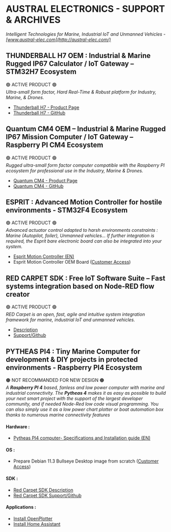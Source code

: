 # AUSTRAL ELECTRONICS - SUPPORT & ARCHIVES
*Intelligent Technologies for Marine, Industrial IoT and Unmanned Vehicles - [www.austral-elec.com](http://austral-elec.com/)*

## THUNDERBALL H7 OEM : Industrial & Marine Rugged IP67 Calculator / IoT Gateway – STM32H7 Ecosystem
🟢 ACTIVE PRODUCT 🟢  
*Ultra-small form factor, Hard Real-Time & Robust platform for Industry, Marine, & Drones.*
* [Thunderball H7 - Product Page](https://austral-eng.com/en/thunderball-h7-oem-industrial-marine-rugged-ip67-mission-calculator-iot-gateway/)
* [Thunderball H7 - GitHub](https://github.com/austral-electronics/ThunderballH7)

## Quantum CM4 OEM – Industrial & Marine Rugged IP67 Mission Computer / IoT Gateway – Raspberry PI CM4 Ecosystem
🟢 ACTIVE PRODUCT 🟢  
 *Rugged ultra-small form factor computer compatible with the Raspberry PI ecosystem for professional use in the Industry, Marine & Drones.*
* [Quantum CM4 - Product Page](https://austral-eng.com/en/quantum-cm4-oem-en/)
* [Quantum CM4 - GitHub](https://github.com/austral-electronics/QuantumCM4)

## ESPRIT : Advanced Motion Controller for hostile environments - STM32F4 Ecosystem
🟢 ACTIVE PRODUCT 🟢  
*Advanced actuator control adapted to harsh environments constraints : Marine (Autopilot, foiler), Unmanned vehicles... If further integration is required, the Esprit bare electronic board can also be integrated into your system.*
* [Esprit Motion Controller (EN)](https://github.com/austral-electronics/wiki/blob/main/EspritInstalGuideV14.pdf)
* Esprit Motion Controller OEM Board ([Customer Access](http://austral-eng.com/contact/))

## RED CARPET SDK : Free IoT Software Suite – Fast systems integration based on Node-RED flow creator
🟢 ACTIVE PRODUCT 🟢  
*RED Carpet is an open, fast, agile and intuitive system integration framework for marine, industrial IoT and unmanned vehicles.*
 * [Description](http://austral-eng.com/en/red-carpet-free-iot-software-suite-fast-systems-integration-based-on-node-red-flow-creator)
 * [Support/Github](https://github.com/austral-electronics/wiki/wiki/Quantum-SDK)

## PYTHEAS PI4 : Tiny Marine Computer for development & DIY projects in protected environments - Raspberry PI4 Ecosystem
🟠 NOT RECOMMANDED FOR NEW DESIGN 🟠  
*A **Raspberry PI 4** based, fanless and low power computer with marine and industrial connectivity. The **Pytheas 4** makes it as easy as possible to build your next smart project with the support of the largest developer community, and if needed Node-Red low code visual programming. You can also simply use it as a low power chart plotter or boat automation box thanks to numerous marine connectivity features*
#### Hardware :
* [Pytheas PI4 computer- Specifications and Installation guide (EN)](https://github.com/austral-electronics/wiki/blob/main/QuantumLiteInstalGuideV12.pdf)
#### OS :
* Prepare Debian 11.3 Bullseye Desktop image from scratch ([Customer Access](http://austral-eng.com/contact/))
#### SDK :
* [Red Carpet SDK Description](http://austral-eng.com/en/red-carpet-free-iot-software-suite-fast-systems-integration-based-on-node-red-flow-creator)
* [Red Carpet SDK Support/Github](https://github.com/austral-electronics/wiki/wiki/Quantum-SDK)
#### Applications :
* [Install OpenPlotter](https://openplotter.readthedocs.io/en/latest/getting_started/downloading.html)
* [Install Home Assistant](https://www.home-assistant.io/installation/raspberrypi/)
